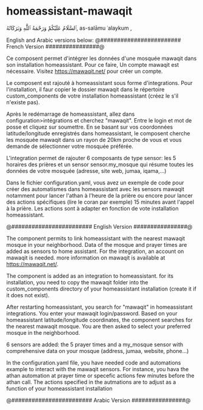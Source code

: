 # homeassistant-mawaqit

ٱلسَّلَامُ عَلَيْكُمْ وَرَحْمَةُ ٱللَّٰهِ وَبَرَكَاتُهُ,
as-salāmu ʿalaykum ,

English and Arabic versions below:
@######################## French Version ################@

Ce composent permet d'intégrer les données d'une mosquée mawaqit dans son installation homeassistant. Pour ce faire, Un compte mawaqit est nécessaire. Visitez https://mawaqit.net/ pour créer un compte.

Le composent est rajouté à homeassistant sous forme d'integrations. Pour l'installation, il faur copier le dossier mawaqit dans le répertoire custom_components de votre installation homeassistant (créez le s'il n'existe pas).

Après le redémarrage de homeassistant, allez dans configuration>intégrations et cherchez "mawaqit". Entre le login et mot de posse et cliquez sur soumettre. En se basant sur vos coordonnées latitude/longitude enregistrés dans homeassistant, le composent cherche les mosquée mawaqit dans un rayon de 20km proche de vous et vous demande de sélectionner votre mosquée préférée.

L'integration permet de rajouter 6 composants de type sensor: les 5 horaires des prières et un sensor sensor.my_mosque qui résume toutes les données de votre mosquée (adresse, site web, jumaa, iqama,...)

Dans le fichier configuration.yaml, vous avez un exemple de code pour créer des automatismes dans homeassistant avec les sensors mawaqit notamment pour lancer l'athan à l'heure de la prière ou encore pour lancer des actions spécifiques (lire le coran par exemple)  15 minutes avant l'appel à la prière. Les actions sont à adapter en fonction de vote installation homeassistant.


@######################## English Version ################@

The component permits to link homeassistant with the nearest mawaqit mosque in your neighborhood. Data of the mosque and prayer times are added as sensors to home assistant.
For the integration, an account on mawaqit is needed. more information on mawaqit is available at https://mawaqit.net/.

The component is added as an integration to homeassistant. for its installation, you need to copy the mawaqit folder into  the custom_components directory of your homeassistant installation (create it if it does not exist).

After restarting homeassistant, you search for "mawaqit" in homeassistant integrations. You enter your mawaqit login/password. Based on your homeassistant latitude/longitude coordinates, the component searches for the nearest mawaqit mosque. You are then asked to select your preferred mosque in the neighborhood.

6 sensors are added: the 5 prayer times and a my_mosque sensor with comprehensive data on your mosque (address, jumaa, website, phone...)

In the configuration.yaml file, you have needed code and automations example to interact with the mawaqit sensors. For instance, you hava the athan automation at prayer time or specefic actions few minutes before the athan call. The actions specified in the autmations are to adjust as a function of your homeassistant installation

@######################## Arabic Version ################@

